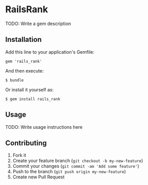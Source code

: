 # RailsRank

TODO: Write a gem description

## Installation

Add this line to your application's Gemfile:

    gem 'rails_rank'

And then execute:

    $ bundle

Or install it yourself as:

    $ gem install rails_rank

## Usage

TODO: Write usage instructions here

## Contributing

1. Fork it
2. Create your feature branch (`git checkout -b my-new-feature`)
3. Commit your changes (`git commit -am 'Add some feature'`)
4. Push to the branch (`git push origin my-new-feature`)
5. Create new Pull Request
